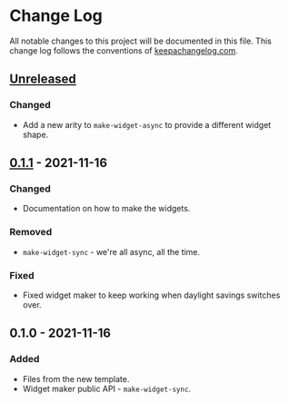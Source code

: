 # Change Log
All notable changes to this project will be documented in this file. This change log follows the conventions of [keepachangelog.com](http://keepachangelog.com/).

## [Unreleased]
### Changed
- Add a new arity to `make-widget-async` to provide a different widget shape.

## [0.1.1] - 2021-11-16
### Changed
- Documentation on how to make the widgets.

### Removed
- `make-widget-sync` - we're all async, all the time.

### Fixed
- Fixed widget maker to keep working when daylight savings switches over.

## 0.1.0 - 2021-11-16
### Added
- Files from the new template.
- Widget maker public API - `make-widget-sync`.

[Unreleased]: https://sourcehost.site/your-name/hackerrank/compare/0.1.1...HEAD
[0.1.1]: https://sourcehost.site/your-name/hackerrank/compare/0.1.0...0.1.1
